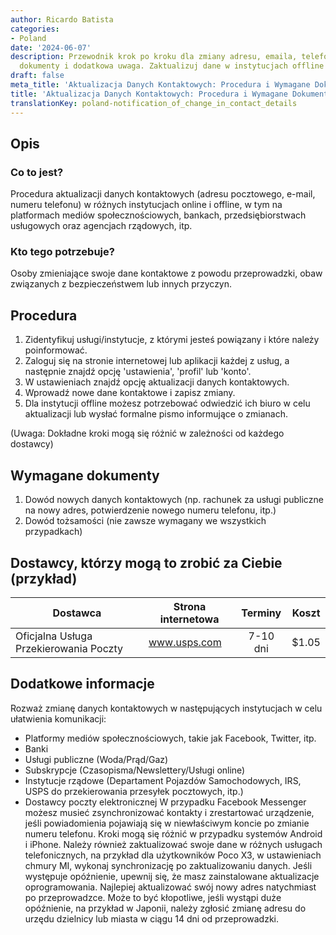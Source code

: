 ```yaml
---
author: Ricardo Batista
categories:
- Poland
date: '2024-06-07'
description: Przewodnik krok po kroku dla zmiany adresu, emaila, telefonu. Dostawcy,
  dokumenty i dodatkowa uwaga. Zaktualizuj dane w instytucjach offline i online.
draft: false
meta_title: 'Aktualizacja Danych Kontaktowych: Procedura i Wymagane Dokumenty'
title: 'Aktualizacja Danych Kontaktowych: Procedura i Wymagane Dokumenty'
translationKey: poland-notification_of_change_in_contact_details
---
```



## Opis
### Co to jest?
Procedura aktualizacji danych kontaktowych (adresu pocztowego, e-mail, numeru telefonu) w różnych instytucjach online i offline, w tym na platformach mediów społecznościowych, bankach, przedsiębiorstwach usługowych oraz agencjach rządowych, itp.

### Kto tego potrzebuje?
Osoby zmieniające swoje dane kontaktowe z powodu przeprowadzki, obaw związanych z bezpieczeństwem lub innych przyczyn.

## Procedura
1. Zidentyfikuj usługi/instytucje, z którymi jesteś powiązany i które należy poinformować.
2. Zaloguj się na stronie internetowej lub aplikacji każdej z usług, a następnie znajdź opcję 'ustawienia', 'profil' lub 'konto'.
3. W ustawieniach znajdź opcję aktualizacji danych kontaktowych.
4. Wprowadź nowe dane kontaktowe i zapisz zmiany.
5. Dla instytucji offline możesz potrzebować odwiedzić ich biuro w celu aktualizacji lub wysłać formalne pismo informujące o zmianach.

(Uwaga: Dokładne kroki mogą się różnić w zależności od każdego dostawcy)

## Wymagane dokumenty
1. Dowód nowych danych kontaktowych (np. rachunek za usługi publiczne na nowy adres, potwierdzenie nowego numeru telefonu, itp.)
2. Dowód tożsamości (nie zawsze wymagany we wszystkich przypadkach)

## Dostawcy, którzy mogą to zrobić za Ciebie (przykład)

| Dostawca        |     Strona internetowa     |     Terminy    |       Koszt      |
| --------------- | --------------- |  :-------------: | :-------------: |
| Oficjalna Usługa Przekierowania Poczty      |  www.usps.com       |      7-10 dni      |        $1.05       |

## Dodatkowe informacje
Rozważ zmianę danych kontaktowych w następujących instytucjach w celu ułatwienia komunikacji:
- Platformy mediów społecznościowych, takie jak Facebook, Twitter, itp.
- Banki
- Usługi publiczne (Woda/Prąd/Gaz)
- Subskrypcje (Czasopisma/Newslettery/Usługi online)
- Instytucje rządowe (Departament Pojazdów Samochodowych, IRS, USPS do przekierowania przesyłek pocztowych, itp.)
- Dostawcy poczty elektronicznej
W przypadku Facebook Messenger możesz musieć zsynchronizować kontakty i zrestartować urządzenie, jeśli powiadomienia pojawiają się w niewłaściwym koncie po zmianie numeru telefonu. Kroki mogą się różnić w przypadku systemów Android i iPhone.
Należy również zaktualizować swoje dane w różnych usługach telefonicznych, na przykład dla użytkowników Poco X3, w ustawieniach chmury MI, wykonaj synchronizację po zaktualizowaniu danych. Jeśli występuje opóźnienie, upewnij się, że masz zainstalowane aktualizacje oprogramowania.
Najlepiej aktualizować swój nowy adres natychmiast po przeprowadzce. Może to być kłopotliwe, jeśli wystąpi duże opóźnienie, na przykład w Japonii, należy zgłosić zmianę adresu do urzędu dzielnicy lub miasta w ciągu 14 dni od przeprowadzki.